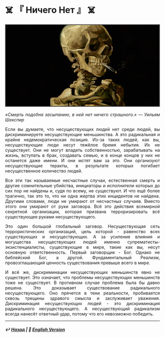 # ☠️ 『 Ничего Нет 』 ☠️

![Контроль Реальности](https://raw.githubusercontent.com/Rozephyros/rozephyros.github.io/master/%E3%80%8E%20There%20Is%20Nothing%20%E3%80%8F.png)

<p align="justify"><i>«Смерть подобна засыпанию, в ней нет ничего страшного.» — Уильям Шекспир</i></p>

<p align="justify">Если вы думаете, что несуществующих людей нет среди людей, вы дискриминируете несуществующие меньшинства. А это радикальная и крайне недемократическая позиция. Из-за таких людей, как вы, несуществующие люди несут тяжёлое бремя небытия. Их не существует. Они не могут владеть собственностью, зарабатывать на жизнь, вступать в брак, создавать семью, и в конце концов у них не останется даже имени. И они мстят вам за это. Они организуют несуществующие теракты, в результате которых погибает несущественное количество людей.</p>

<p align="justify">Все эти так называемые несчастные случаи, естественная смерть и другие сомнительные убийства, инициаторы и исполнители которых до сих пор не найдены и, судя по всему, не существуют. И что ещё более трагично, так это то, что ни одна жертва этих инцидентов не найдена. Другими словами, люди не умирают от несчастных случаев. Вместо этого они умирают от руки заговора. Всё это действия всемирной секретной организации, которая призвана терроризировать всё существующее руками несуществующего.</p>

<p align="justify">Это один большой глобальный заговор. Несуществующая сеть террористических организаций, цель которой - равенство всех существующих и несуществующих. А за усиление влияния и могущества несуществующих людей именно супрематисты-экзистенциалисты, существующие в мире, такие как вы, несут основную ответственность. Первый заговорщик - Бог. Однако не библейский Бог, а другой. Фундаментальный Реализм, провозглашающий ценность существования превыше всего в мире.</p>

<p align="justify">И всё же, дискриминации несуществующих меньшинств явно не существует. Это означает, что проблемы несуществующих меньшинств тоже не существует. В противном случае проблема была бы давно решена. Это доказывает существование радикального несуществующего. Оно прячется в тени реальности, пробивается сквозь трещины здравого смысла и заслуживает уважения. Дискриминация несуществующих людей - это дискриминация радикального несуществующего. А несуществующий радикализм всегда нанесёт ответный удар, потому что его невозможно победить.</p>

***

##### ↩️ [Назад](index-2.md) | 🗽 [English Version](there_is_nothing.md) 
